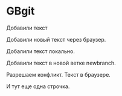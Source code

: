 ﻿# GBgit

Добавили текст

Добавили новый текст через браузер.

Добалили текст локально.

Добавили текст в новой ветке newbranch.

Разрешаем конфликт. Текст в браузере.

И тут еще одна строчка.
